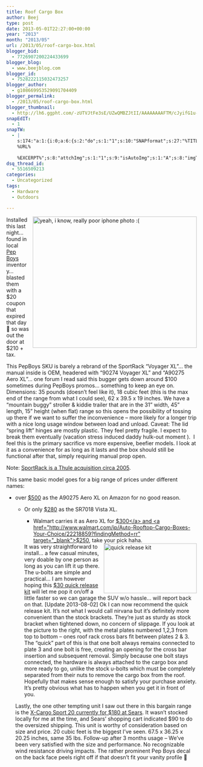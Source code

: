 ```yaml
---
title: Roof Cargo Box
author: Beej
type: post
date: 2013-05-01T22:27:00+00:00
year: "2013"
month: "2013/05"
url: /2013/05/roof-cargo-box.html
blogger_bid:
  - 7726907200224433699
blogger_blog:
  - www.beejblog.com
blogger_id:
  - 7528222115032473257
blogger_author:
  - g108669953529091704409
blogger_permalink:
  - /2013/05/roof-cargo-box.html
blogger_thumbnail:
  - http://lh6.ggpht.com/-zUTVJtFe3sE/UZwQMBZJtII/AAAAAAAAFTM/cJyifG1u-Fo/image%25255B26%25255D.png?imgmax=800
snapEdIT:
  - 1
snapTW:
  - |
    s:174:"a:1:{i:0;a:6:{s:2:"do";s:1:"1";s:10:"SNAPformat";s:27:"%TITLE%
    %URL%
    
    %EXCERPT%";s:8:"attchImg";s:1:"1";s:9:"isAutoImg";s:1:"A";s:8:"imgToUse";s:0:"";s:4:"doTW";s:1:"1";}}";
dsq_thread_id:
  - 5516509213
categories:
  - Uncategorized
tags:
  - Hardware
  - Outdoors

---
```

<a title="yeah, i know, really poor iphone photo :(" href="http://www.pepboys.com/product/details/9511536/00528/" target="_blank"><img title="yeah, i know, really poor iphone photo :(" style="border-left-width: 0px; border-right-width: 0px; background-image: none; border-bottom-width: 0px; float: right; padding-top: 0px; padding-left: 0px; margin: 0px 0px 0px 10px; display: inline; padding-right: 0px; border-top-width: 0px" border="0" alt="yeah, i know, really poor iphone photo :(" align="right" src="http://lh6.ggpht.com/-zUTVJtFe3sE/UZwQMBZJtII/AAAAAAAAFTM/cJyifG1u-Fo/image%25255B26%25255D.png?imgmax=800" width="434" height="348" /></a>Installed this last night... found in local <a href="http://www.pepboys.com/product/details/9511536/00528/" target="_blank">Pep Boys</a> inventory… blasted them with a $20 coupon that expired that day 🙂 so was out the door at $210 + tax.

This PepBoys SKU is barely a rebrand of the SportRack “Voyager XL”… the manual inside is OEM, headered with “90274 Voyager XL” and “A90275 Aero XL”… one forum I read said this bugger gets down around $100 sometimes during PepBoys promos… something to keep an eye on. Dimensions: 35 pounds (doesn’t feel like it), 18 cubic feet (this is the max end of the range from what I could see), 62 x 39.5 x 19 inches. We have a “mountain buggy” stroller & kiddie trailer that are in the 31” width, 45” length, 15” height (when flat) range so this opens the possibility of tossing up there if we want to suffer the inconvenience – more likely for a longer trip with a nice long usage window between load and unload. Caveat: The lid “spring lift” hinges are mostly plastic. They feel pretty fragile. I expect to break them eventually (vacation stress induced daddy hulk-out moment ).&nbsp; I feel this is the primary sacrifice vs more expensive, beefier models. I look at it as a convenience for as long as it lasts and the box should still be functional after that, simply requiring manual prop open. 

Note: <a href="http://www.thule.com/en-us/ca/about-thule/about-the-brand" target="_blank">SportRack is a Thule acquisition circa 2005</a>. 

This same basic model goes for a big range of prices under different names:

  * over <a href="http://www.amazon.com/gp/offer-listing/B000UULZO0/ref=dp_olp_new?ie=UTF8&condition=new" target="_blank">$500</a> as the A90275 Aero XL on Amazon for no good reason. 
      * Or only <a href="http://www.amazon.com/SportRack-SR7018-Vista-Opening-18-Cubic/dp/B00BCLL8C0/ref=dp_ob_title_sports" target="_blank">$280</a> as the SR7018 Vista XL. 
          * Walmart carries it as Aero XL for <a href="http://www.walmart.com/ip/SportRack-Aero-XL-Roof-Box-Model-A90275/15611297" target="_blank">$300</a> and <a href="http://www.walmart.com/ip/Auto-Rooftop-Cargo-Boxes-Your-Choice/22218859?findingMethod=rr" target="_blank">$250</a>, take your pick haha. </ul> 
        <a title="quick release kit" href="http://www.etrailer.com/Accessories-and-Parts/SportRack/SR04952.html?feed=npn&gclid=CP2cgsf-9bYCFeFxQgodZVUA2g" target="_blank"><img title="quick release kit" style="border-left-width: 0px; border-right-width: 0px; background-image: none; border-bottom-width: 0px; float: right; padding-top: 0px; padding-left: 0px; margin: 0px 0px 0px 10px; display: inline; padding-right: 0px; border-top-width: 0px" border="0" alt="quick release kit" align="right" src="http://lh4.ggpht.com/-GltWs7E7U1o/UZwQMkklYBI/AAAAAAAAFTQ/Qjq_0mjeZ-M/image%25255B27%25255D.png?imgmax=800" width="246" height="132" /></a>It was very straightforward to install… a few casual minutes, very doable by one person as long as you can lift it up there. The u-bolts are simple and practical… I am however hoping this <a href="http://www.etrailer.com/Accessories-and-Parts/SportRack/SR04952.html?feed=npn&gclid=CP2cgsf-9bYCFeFxQgodZVUA2g" target="_blank">$30 quick release kit</a> will let me pop it on/off a little faster so we can garage the SUV w/o hassle… will report back on that. [Update 2013-08-02] Ok I can now recommend the quick release kit. It’s not what I would call nirvana but it’s definitely more convenient than the stock brackets. They’re just as sturdy as stock bracket when tightened down, no concern of slippage. If you look at the picture to the right, with the metal plates numbered 1,2,3 from top to bottom – ones roof rack cross bars fit between plates 2 & 3. The “quick” part of this is that one bolt always remains connected to plate 3 and one bolt is free, creating an opening for the cross bar insertion and subsequent removal. Simply because one bolt stays connected, the hardware is always attached to the cargo box and more ready to go, unlike the stock u-bolts which must be completely separated from their nuts to remove the cargo box from the roof. Hopefully that makes sense enough to satisfy your purchase anxiety. It’s pretty obvious what has to happen when you get it in front of you.
        
        Lastly, the one other tempting unit I saw out there in this bargain range is the <a href="http://www.sears.com/x-cargo-sport-20-car-top-carrier/p-02872030000P?prdNo=1&blockNo=1&blockType=G1" target="_blank">X-Cargo Sport 20 currently for $180 at Sears</a>. It wasn’t stocked locally for me at the time, and Sears’ shopping cart indicated $90 to do the oversized shipping. This unit is worthy of consideration based on size and price. 20 cubic feet is the biggest I’ve seen. 67.5 x 36.25 x 20.25 inches, same 35 lbs. Follow-up after 3 months usage – We’ve been very satisfied with the size and performance. No recognizable wind resistance driving impacts. The rather prominent Pep Boys decal on the back face peels right off if that doesn’t fit your vanity profile 🙂